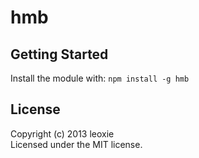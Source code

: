 # hmb

## Getting Started
Install the module with: `npm install -g hmb`

## License
Copyright (c) 2013 leoxie  
Licensed under the MIT license.
